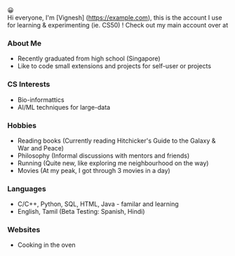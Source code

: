 😀 <br> Hi everyone, I'm [Vignesh] (https://example.com), this is the account I use for learning & experimenting (ie. CS50) !
Check out my main account over at 

### About Me
 - Recently graduated from high school (Singapore)
 - Like to code small extensions and projects for self-user or projects

### CS Interests
  - Bio-informattics
  - AI/ML techniques for large-data

### Hobbies
  - Reading books (Currently reading Hitchicker's Guide to the Galaxy & War and Peace)
  - Philosophy (Informal discussions with mentors and friends)
  - Running (Quite new, like exploring me neighbourhood on the way)
  - Movies (At my peak, I got through 3 movies in a day)

### Languages
  - C/C++, Python, SQL, HTML, Java - familar and learning
  - English, Tamil (Beta Testing: Spanish, Hindi)

### Websites
  - Cooking in the oven
